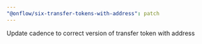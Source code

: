 ```yaml
---
"@onflow/six-transfer-tokens-with-address": patch
---
```


Update cadence to correct version of transfer token with address
